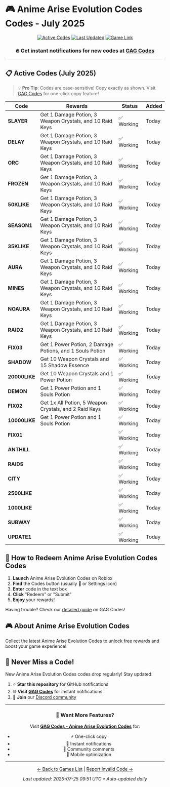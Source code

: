 # 🎮 Anime Arise Evolution Codes Codes - July 2025

<div align="center">

[![Active Codes](https://img.shields.io/badge/Active%20Codes-25-brightgreen)](https://gagcodes.com/roblox/anime-arise-evolution)
[![Last Updated](https://img.shields.io/badge/Last%20Updated-Today-orange)](https://gagcodes.com/roblox/anime-arise-evolution)
[![Game Link](https://img.shields.io/badge/Play-Anime%20Arise%20Evolution%20Codes-red)](https://www.roblox.com/games/)

### 🔥 **Get instant notifications for new codes at [GAG Codes](https://gagcodes.com/roblox/anime-arise-evolution)**

</div>

---

## 📋 Active Codes (July 2025)

> 💡 **Pro Tip**: Codes are case-sensitive! Copy exactly as shown. Visit [GAG Codes](https://gagcodes.com/roblox/anime-arise-evolution) for one-click copy feature!

| Code | Rewards | Status | Added |
|------|---------|--------|-------|
| **SLAYER** | Get 1 Damage Potion, 3 Weapon Crystals, and 10 Raid Keys | ✅ Working | Today |
| **DELAY** | Get 1 Damage Potion, 3 Weapon Crystals, and 10 Raid Keys | ✅ Working | Today |
| **ORC** | Get 1 Damage Potion, 3 Weapon Crystals, and 10 Raid Keys | ✅ Working | Today |
| **FROZEN** | Get 1 Damage Potion, 3 Weapon Crystals, and 10 Raid Keys | ✅ Working | Today |
| **50KLIKE** | Get 1 Damage Potion, 3 Weapon Crystals, and 10 Raid Keys | ✅ Working | Today |
| **SEASON1** | Get 1 Damage Potion, 3 Weapon Crystals, and 10 Raid Keys | ✅ Working | Today |
| **35KLIKE** | Get 1 Damage Potion, 3 Weapon Crystals, and 10 Raid Keys | ✅ Working | Today |
| **AURA** | Get 1 Damage Potion, 3 Weapon Crystals, and 10 Raid Keys | ✅ Working | Today |
| **MINES** | Get 1 Damage Potion, 3 Weapon Crystals, and 10 Raid Keys | ✅ Working | Today |
| **NOAURA** | Get 1 Damage Potion, 3 Weapon Crystals, and 10 Raid Keys | ✅ Working | Today |
| **RAID2** | Get 1 Damage Potion, 3 Weapon Crystals, and 10 Raid Keys | ✅ Working | Today |
| **FIX03** | Get 1 Power Potion, 2 Damage Potions, and 1 Souls Potion | ✅ Working | Today |
| **SHADOW** | Get 10 Weapon Crystals and 15 Shadow Essence | ✅ Working | Today |
| **20000LIKE** | Get 10 Weapon Crystals and 1 Power Potion | ✅ Working | Today |
| **DEMON** | Get 1 Power Potion and 1 Souls Potion | ✅ Working | Today |
| **FIX02** | Get 1x All Potion, 5 Weapon Crystals, and 2 Raid Keys | ✅ Working | Today |
| **10000LIKE** | Get 1 Power Potion and 1 Souls Potion | ✅ Working | Today |
| **FIX01** |  | ✅ Working | Today |
| **ANTHILL** |  | ✅ Working | Today |
| **RAIDS** |  | ✅ Working | Today |
| **CITY** |  | ✅ Working | Today |
| **2500LIKE** |  | ✅ Working | Today |
| **1000LIKE** |  | ✅ Working | Today |
| **SUBWAY** |  | ✅ Working | Today |
| **UPDATE1** |  | ✅ Working | Today |


## 📖 How to Redeem Anime Arise Evolution Codes Codes

1. **Launch** Anime Arise Evolution Codes on Roblox
2. **Find** the Codes button (usually 🎁 or Settings icon)
3. **Enter** code in the text box
4. **Click** "Redeem" or "Submit"
5. **Enjoy** your rewards!

Having trouble? Check our [detailed guide](https://gagcodes.com/roblox/anime-arise-evolution#how-to-redeem) on GAG Codes!

## 🎮 About Anime Arise Evolution Codes

Collect the latest Anime Arise Evolution Codes to unlock free rewards and boost your game experience!

## 🔔 Never Miss a Code!

New Anime Arise Evolution Codes codes drop regularly! Stay updated:

1. ⭐ **Star this repository** for GitHub notifications
2. 🌐 **Visit [GAG Codes](https://gagcodes.com/roblox/anime-arise-evolution)** for instant notifications
3. 💬 **Join** our [Discord community](https://gagcodes.com/discord)

---

<div align="center">

### 🚀 Want More Features?

Visit [**GAG Codes - Anime Arise Evolution Codes**](https://gagcodes.com/roblox/anime-arise-evolution) for:
- ⚡ One-click copy
- 🔔 Instant notifications  
- 💬 Community comments
- 📱 Mobile optimization

---

[← Back to Games List](README.md) | [Report Invalid Code →](https://github.com/yourusername/roblox-codes-directory/issues)

*Last updated: 2025-07-25 09:51 UTC • Auto-updated daily*

</div>